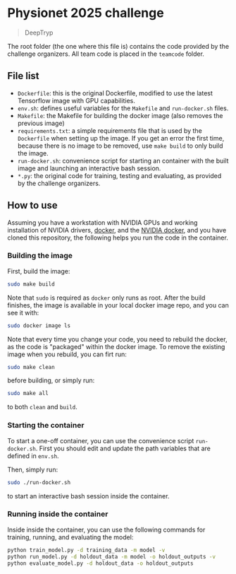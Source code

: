# Physionet 2025 challenge

> DeepTryp


The root folder (the one where this file is)
contains the code provided by the challenge organizers. All team code is placed
in the `teamcode` folder. 


## File list

* `Dockerfile`: this is the original Dockerfile, modified to use the latest
  Tensorflow image with GPU capabilities.
* `env.sh`: defines useful variables for the `Makefile` and `run-docker.sh`
  files.
* `Makefile`: the Makefile for building the docker image (also removes the
  previous image)
* `requirements.txt`: a simple requirements file that is used by the
  `Dockerfile` when setting up the image. If you get an error the first time,
  because there is no image to be removed, use `make build` to only build the
  image.
* `run-docker.sh`: convenience script for starting an container with the built
  image and launching an interactive bash session.
* `*.py`: the original code for training, testing and evaluating, as provided by
  the challenge organizers. 


## How to use

Assuming you have a workstation with NVIDIA GPUs and working installation of
NVIDIA drivers, [docker](https://www.docker.com/), and the [NVIDIA
docker](https://github.com/NVIDIA/nvidia-docker), and you have cloned this
repository, the following helps you run the code in the container.

### Building the image

First, build the image:

```bash
sudo make build
```

Note that `sudo` is required as `docker` only runs as root. After the build
finishes, the image is available in your local docker image repo, and you can
see it with:

```bash
sudo docker image ls
```

Note that every time you change your code, you need to rebuild the docker, as
the code is "packaged" within the docker image. To remove the existing image
when you rebuild, you can firt run:

```bash
sudo make clean
```

before building, or simply run:

```bash
sudo make all
```

to both `clean` and `build`.


### Starting the container

To start a one-off container, you can use the convenience script
`run-docker.sh`. First you should edit and update the path variables that
are defined in `env.sh`. 

Then, simply run:

```bash
sudo ./run-docker.sh
```

to start an interactive bash session inside the container.

### Running inside the container

Inside inside the container, you can use the following commands for training,
running, and evaluating the model:

```bash
python train_model.py -d training_data -m model -v
python run_model.py -d holdout_data -m model -o holdout_outputs -v
python evaluate_model.py -d holdout_data -o holdout_outputs
```

